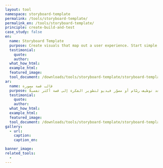 ```yaml
---
layout: tool
namespace: storyboard-template
permalink: /tools/storyboard-template/
permalink_en: /tools/storyboard-template/
principle: create-build-and-test
case_study: false
en:
  name: Storyboard Template
  purpose: Create visuals that map out a user experience. Start simple, but later on you could involve an illustrator or videographer to develop a more detailed story.
  testimonial:
    quote:
    author:
  what_how_html:
  example_html:
  featured_image:
  tool_document: /downloads/tools/storyboard-template/storyboard-template-en.pdf
ar:
  name: قالب قصة مصورة
  purpose: أنشئ أشكالًا بصرية لتخطيط تجربة المستخدم. ابدأ بشكل مبسّط، ولكن يمكنك فيما بعد توظيف رسّام أو مصوّر فيديو لتطوير الفكرة إلى قصة أكثر تفصيلًا.
  testimonial:
    quote:
    author:
  what_how_html:
  example_html:
  featured_image:
  tool_document: /downloads/tools/storyboard-template/storyboard-template-ar.pdf
gallery:
  - url:
    caption:
    caption_en:

banner_image:
related_tools:
  -
---
```

